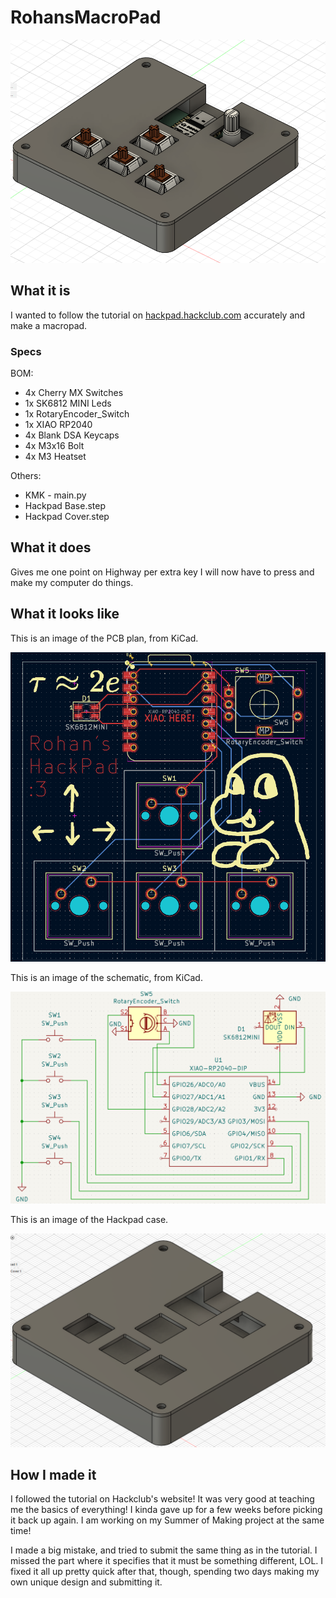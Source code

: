 # RohansMacroPad

![Render](readme_images/full_render.png)

## What it is
I wanted to follow the tutorial on [hackpad.hackclub.com](hackpad.hackclub.com) accurately and make a macropad.

### Specs
BOM:
- 4x Cherry MX Switches
- 1x SK6812 MINI Leds
- 1x RotaryEncoder_Switch
- 1x XIAO RP2040
- 4x Blank DSA Keycaps
- 4x M3x16 Bolt
- 4x M3 Heatset

Others:
- KMK - main.py
- Hackpad Base.step
- Hackpad Cover.step

## What it does
Gives me one point on Highway per extra key I will now have to press and make my computer do things.

## What it looks like
This is an image of the PCB plan, from KiCad.

![PCB](readme_images/pcb.png)

This is an image of the schematic, from KiCad.

![Schematic](readme_images/schematic.png)

This is an image of the Hackpad case.

![Hackpad Case](readme_images/hackpad_render.png)

## How I made it
I followed the tutorial on Hackclub's website! It was very good at teaching me the basics of everything!
I kinda gave up for a few weeks before picking it back up again. I am working on my Summer of Making project at the same time!

I made a big mistake, and tried to submit the same thing as in the tutorial. I missed the part where it specifies that it must be something different, LOL.
I fixed it all up pretty quick after that, though, spending two days making my own unique design and submitting it.
